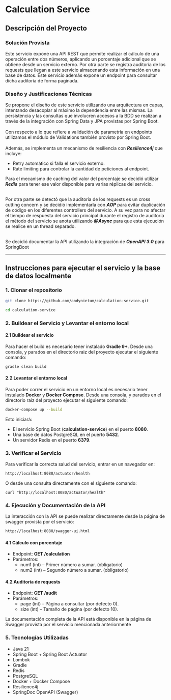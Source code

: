 # Calculation Service

##  Descripción del Proyecto
### Solución Provista
Este servicio expone una API REST que permite realizar el cálculo de una operación entre dos números, aplicando un porcentaje adicional que se obtiene desde un servicio externo. Por otra parte se registra auditoría de los requests que llegan a este servicio almacenando esta información en una base de datos. Este servicio además expone un endpoint para consultar dicha auditoría de forma paginada.
### Diseño y Justificaciones Técnicas
Se propone el diseño de este servicio utilizando una arquitectura en capas, intentando desacoplar al máximo la dependencia entre las mismas. La persistencia y las consultas que involucren accesos a la BDD se realizan a través de la integración con Spring Data y JPA provistas por Spring Boot.<BR><BR>
Con respecto a lo que refiere a validación de parametría en endpoints utilizamos el módulo de Validations también provisto por Spring Boot.
<BR><BR>
Además, se implementa un mecanismo de resiliencia con ***Resilience4j*** que incluye:
- Retry automático si falla el servicio externo.
- Rate limiting para controlar la cantidad de peticiones al endpoint.

Para el mecanismo de caching del valor del porcentaje se decidió utilizar ***Redis*** para tener ese valor disponible para varias réplicas del servicio.<BR><BR>

Por otra parte se detectó que la auditoría de los requests es un cross cutting concern y se decidió implementarla con ***AOP*** para evitar duplicación de código en los diferentes controllers del servicio. A su vez para no afectar el tiempo de respuesta del servicio principal durante el registro de auditoría el método del servicio se anota utilizando ***@Async*** para que esta ejecución se realice en un thread separado.<BR><BR>

Se decidió documentar la API utilizando la integración de ***OpenAPI 3.0*** para SpringBoot

---

## Instrucciones para ejecutar el servicio y la base de datos localmente

### 1. Clonar el repositorio
```bash
git clone https://github.com/andynietum/calculation-service.git

cd calculation-service
```
### 2. Buildear el Servicio y Levantar el entorno local
#### 2.1 Buildear el servicio
Para hacer el build es necesario tener instalado **Gradle 9+**. Desde una consola, y parados en el directorio raiz del proyecto ejecutar el siguiente comando:
```bash
gradle clean build
```
#### 2.2 Levantar el entorno local 
Para poder correr el servicio en un entorno local es necesario tener instalado **Docker** y **Docker Compose**. Desde una consola, y parados en el directorio raiz del proyecto ejecutar el siguiente comando:
```bash
docker-compose up --build
```
Esto iniciará:
 - El servicio Spring Boot (**calculation-service**) en el puerto **8080**.
 - Una base de datos PostgreSQL en el puerto **5432**.
 - Un servidor Redis en el puerto **6379**.
### 3. Verificar el Servicio
Para verificar la correcta salud del servicio, entrar en un navegador en:
```bash
http://localhost:8080/actuator/health
```
O desde una consulta directamente con el siguiente comando:
```
curl "http://localhost:8080/actuator/health"
```
### 4. Ejecución y Documentación de la API
La interacción con la API se puede realizar directamente desde la página de swagger provista por el servicio:
```bash
http://localhost:8080/swagger-ui.html
```

#### 4.1 Cálculo con porcentaje
- Endpoint: **GET /calculation**
- Parámetros:
  - num1 (int) – Primer número a sumar. (obligatorio)
  - num2 (int) – Segundo número a sumar. (obligatorio)

#### 4.2 Auditoría de requests
- Endpoint: **GET /audit**
- Parámetros:
  - page (int) – Página a consultar (por defecto 0).
  - size (int) – Tamaño de página (por defecto 10).

La documentación completa de la API está disponible en la página de Swagger provista por el servicio mencionada anteriormente

### 5. Tecnologías Utilizadas
- Java 21
- Spring Boot + Spring Boot Actuator
- Lombok
- Gradle
- Redis
- PostgreSQL
- Docker + Docker Compose
- Resilience4j
- SpringDoc OpenAPI (Swagger)